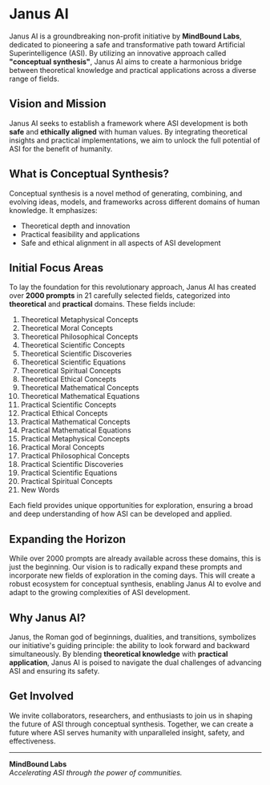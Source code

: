 # Janus AI

Janus AI is a groundbreaking non-profit initiative by **MindBound Labs**, dedicated to pioneering a safe and transformative path toward Artificial Superintelligence (ASI). By utilizing an innovative approach called **"conceptual synthesis"**, Janus AI aims to create a harmonious bridge between theoretical knowledge and practical applications across a diverse range of fields. 

## Vision and Mission

Janus AI seeks to establish a framework where ASI development is both **safe** and **ethically aligned** with human values. By integrating theoretical insights and practical implementations, we aim to unlock the full potential of ASI for the benefit of humanity.

## What is Conceptual Synthesis?

Conceptual synthesis is a novel method of generating, combining, and evolving ideas, models, and frameworks across different domains of human knowledge. It emphasizes:
- Theoretical depth and innovation
- Practical feasibility and applications
- Safe and ethical alignment in all aspects of ASI development

## Initial Focus Areas

To lay the foundation for this revolutionary approach, Janus AI has created over **2000 prompts** in 21 carefully selected fields, categorized into **theoretical** and **practical** domains. These fields include:

1. Theoretical Metaphysical Concepts  
2. Theoretical Moral Concepts  
3. Theoretical Philosophical Concepts  
4. Theoretical Scientific Concepts  
5. Theoretical Scientific Discoveries  
6. Theoretical Scientific Equations  
7. Theoretical Spiritual Concepts  
8. Theoretical Ethical Concepts  
9. Theoretical Mathematical Concepts  
10. Theoretical Mathematical Equations  
11. Practical Scientific Concepts  
12. Practical Ethical Concepts  
13. Practical Mathematical Concepts  
14. Practical Mathematical Equations  
15. Practical Metaphysical Concepts  
16. Practical Moral Concepts  
17. Practical Philosophical Concepts  
18. Practical Scientific Discoveries  
19. Practical Scientific Equations  
20. Practical Spiritual Concepts  
21. New Words  

Each field provides unique opportunities for exploration, ensuring a broad and deep understanding of how ASI can be developed and applied.

## Expanding the Horizon

While over 2000 prompts are already available across these domains, this is just the beginning. Our vision is to radically expand these prompts and incorporate new fields of exploration in the coming days. This will create a robust ecosystem for conceptual synthesis, enabling Janus AI to evolve and adapt to the growing complexities of ASI development.

## Why Janus AI?

Janus, the Roman god of beginnings, dualities, and transitions, symbolizes our initiative's guiding principle: the ability to look forward and backward simultaneously. By blending **theoretical knowledge** with **practical application**, Janus AI is poised to navigate the dual challenges of advancing ASI and ensuring its safety.

## Get Involved

We invite collaborators, researchers, and enthusiasts to join us in shaping the future of ASI through conceptual synthesis. Together, we can create a future where ASI serves humanity with unparalleled insight, safety, and effectiveness.

---

**MindBound Labs**  
_Accelerating ASI through the power of communities._
